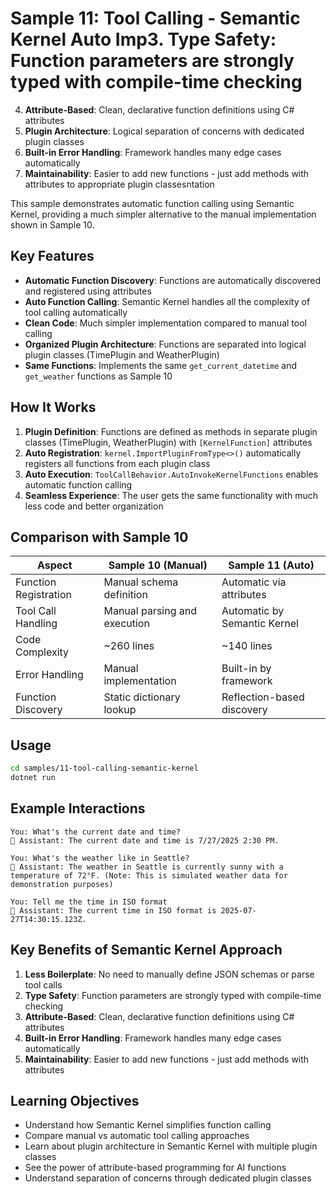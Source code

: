 # Sample 11: Tool Calling - Semantic Kernel Auto Imp3. **Type Safety**: Function parameters are strongly typed with compile-time checking
4. **Attribute-Based**: Clean, declarative function definitions using C# attributes
5. **Plugin Architecture**: Logical separation of concerns with dedicated plugin classes
6. **Built-in Error Handling**: Framework handles many edge cases automatically
7. **Maintainability**: Easier to add new functions - just add methods with attributes to appropriate plugin classesntation

This sample demonstrates automatic function calling using Semantic Kernel, providing a much simpler alternative to the manual implementation shown in Sample 10.

## Key Features

- **Automatic Function Discovery**: Functions are automatically discovered and registered using attributes
- **Auto Function Calling**: Semantic Kernel handles all the complexity of tool calling automatically
- **Clean Code**: Much simpler implementation compared to manual tool calling
- **Organized Plugin Architecture**: Functions are separated into logical plugin classes (TimePlugin and WeatherPlugin)
- **Same Functions**: Implements the same `get_current_datetime` and `get_weather` functions as Sample 10

## How It Works

1. **Plugin Definition**: Functions are defined as methods in separate plugin classes (TimePlugin, WeatherPlugin) with `[KernelFunction]` attributes
2. **Auto Registration**: `kernel.ImportPluginFromType<>()` automatically registers all functions from each plugin class
3. **Auto Execution**: `ToolCallBehavior.AutoInvokeKernelFunctions` enables automatic function calling
4. **Seamless Experience**: The user gets the same functionality with much less code and better organization

## Comparison with Sample 10

| Aspect | Sample 10 (Manual) | Sample 11 (Auto) |
|--------|-------------------|------------------|
| Function Registration | Manual schema definition | Automatic via attributes |
| Tool Call Handling | Manual parsing and execution | Automatic by Semantic Kernel |
| Code Complexity | ~260 lines | ~140 lines |
| Error Handling | Manual implementation | Built-in by framework |
| Function Discovery | Static dictionary lookup | Reflection-based discovery |

## Usage

```bash
cd samples/11-tool-calling-semantic-kernel
dotnet run
```

## Example Interactions

```
You: What's the current date and time?
🤖 Assistant: The current date and time is 7/27/2025 2:30 PM.

You: What's the weather like in Seattle?
🤖 Assistant: The weather in Seattle is currently sunny with a temperature of 72°F. (Note: This is simulated weather data for demonstration purposes)

You: Tell me the time in ISO format
🤖 Assistant: The current time in ISO format is 2025-07-27T14:30:15.123Z.
```

## Key Benefits of Semantic Kernel Approach

1. **Less Boilerplate**: No need to manually define JSON schemas or parse tool calls
2. **Type Safety**: Function parameters are strongly typed with compile-time checking
3. **Attribute-Based**: Clean, declarative function definitions using C# attributes
4. **Built-in Error Handling**: Framework handles many edge cases automatically
5. **Maintainability**: Easier to add new functions - just add methods with attributes

## Learning Objectives

- Understand how Semantic Kernel simplifies function calling
- Compare manual vs automatic tool calling approaches
- Learn about plugin architecture in Semantic Kernel with multiple plugin classes
- See the power of attribute-based programming for AI functions
- Understand separation of concerns through dedicated plugin classes
